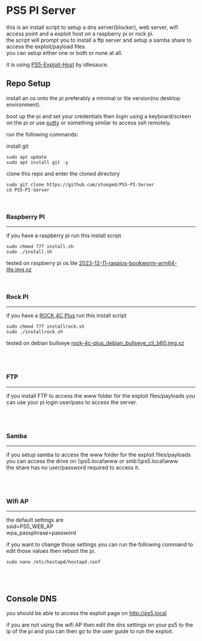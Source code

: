 # PS5 PI Server


this is an install script to setup a dns server(blocker), web server, wifi access point and a exploit host on a raspberry pi or rock pi.<br>
the script will prompt you to install a ftp server and setup a samba share to access the exploit/payload files.<br>
you can setup either one or both or none at all.<br>


it is using <a href=https://github.com/idlesauce/PS5-Exploit-Host>PS5-Exploit-Host</a> by idlesauce.


## Repo Setup

install an os onto the pi preferably a minimal or lite version(no desktop environment).

boot up the pi and set your credentials then login using a keyboard/screen on the pi or use <a href=http://putty.org>putty</a> or something similar to access ssh remotely.

run the following commands:


install git

```
sudo apt update
sudo apt install git -y
```

clone this repo and enter the cloned directory

```
sudo git clone https://github.com/stooged/PS5-PI-Server
cd PS5-PI-Server
```



<br>

### Raspberry PI
<hr>

if you have a raspberry pi run this install script

```
sudo chmod 777 install.sh
sudo ./install.sh

```


tested on raspberry pi os lite
<a href=https://downloads.raspberrypi.com/raspios_lite_arm64/images/raspios_lite_arm64-2023-12-11/2023-12-11-raspios-bookworm-arm64-lite.img.xz>2023-12-11-raspios-bookworm-arm64-lite.img.xz</a>



<br>

### Rock PI
<hr>


if you have a <a href=https://wiki.radxa.com/Rock4/4cplus>ROCK 4C Plus</a> run this install script

```
sudo chmod 777 installrock.sh
sudo ./installrock.sh
```

tested on debian bullseye
<a href=https://github.com/radxa-build/rock-4c-plus/releases/download/b60/rock-4c-plus_debian_bullseye_cli_b60.img.xz>rock-4c-plus_debian_bullseye_cli_b60.img.xz</a>

<br><br>


### FTP
<hr>

if you install FTP to access the www folder for the exploit files/payloads you can use your pi login user/pass to access the server.<br>

<br><br>


### Samba
<hr>

if you setup samba to access the www folder for the exploit files/payloads you can access the drive on \\\ps5.local\www or smb:\\\ps5.local\www<br>
the share has no user/password required to access it.

<br><br>


### Wifi AP
<hr>


the default settings are<br>
ssid=PS5_WEB_AP<br>
wpa_passphrase=password<br>

if you want to change those settings you can run the following command to edit those values then reboot the pi.

```
sudo nano /etc/hostapd/hostapd.conf
```

<br><br>

## Console DNS

you should be able to access the exploit page on http://ps5.local

if you are not using the wifi AP then edit the dns settings on your ps5 to the ip of the pi and you can then go to the user guide to run the exploit.



